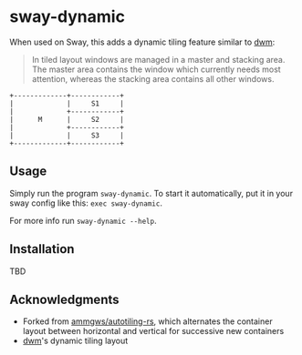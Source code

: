 # sway-dynamic

When used on Sway, this adds a dynamic tiling feature similar to [dwm](https://dwm.suckless.org):

> In tiled layout windows are managed in a master and stacking area.
> The master area contains the window which currently needs most attention, whereas the stacking area contains all other windows.

```
+-------------+------------+
|             |     S1     |
|             +------------+
|      M      |     S2     |
|             +------------+
|             |     S3     |
+-------------+------------+
```

## Usage

Simply run the program `sway-dynamic`. To start it automatically, put it in your sway config like this: `exec sway-dynamic`.

For more info run `sway-dynamic --help`.

## Installation

TBD

## Acknowledgments

- Forked from [ammgws/autotiling-rs](https://github.com/ammgws/autotiling-rs), which alternates the container layout between horizontal and vertical for successive new containers
- [dwm](https://dwm.suckless.org)'s dynamic tiling layout
